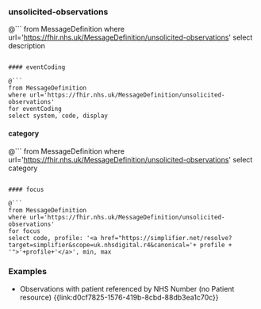 ### unsolicited-observations

@```
from MessageDefinition
where url='https://fhir.nhs.uk/MessageDefinition/unsolicited-observations'
select description
```

#### eventCoding

@```
from MessageDefinition
where url='https://fhir.nhs.uk/MessageDefinition/unsolicited-observations'
for eventCoding
select system, code, display
```

#### category

@```
from MessageDefinition
where url='https://fhir.nhs.uk/MessageDefinition/unsolicited-observations'
select category
```

#### focus

@```
from MessageDefinition
where url='https://fhir.nhs.uk/MessageDefinition/unsolicited-observations'
for focus
select code, profile: '<a href="https://simplifier.net/resolve?target=simplifier&scope=uk.nhsdigital.r4&canonical='+ profile + '">'+profile+'</a>', min, max
```

### Examples 

- Observations with patient referenced by NHS Number (no Patient resource) {{link:d0cf7825-1576-419b-8cbd-88db3ea1c70c}}